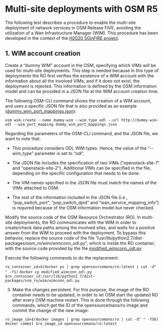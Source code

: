 <!-- TITLE: 5GinFIRE Contributions -->
<!-- SUBTITLE: A quick summary of 5GinFIRE contributions -->

# Multi-site deployments with OSM R5
The following test describes a procedure to enable the multi-site deployment of network services in OSM Release FIVE, avoiding the utilization of a Wan Infrastructure Manager (WIM). This procedure has been developed in the context of the  [H2020 5GinFIRE project](https://5ginfire.eu).

## 1. WIM account creation 

Create a “dummy WIM” account in the OSM, specifying which VIMs will be used for multi-site deployments. This step is needed because in this type of deployments the RO first verifies the existence of a WIM account with the information about all the involved VIMs; and if it does not exist, the deployment is rejected. This information is defined by the OSM information model and can be provided in a JSON file at the WIM account creation time.

The following OSM-CLI command shows the creation of a WIM account, and uses a specific JSON file that is also provided as an example ([dummy_wim_port_mappings.json](/uploads/contributions-osm-r-5-multi-site/dummy-wim-port-mappings.json "Dummy Wim Port Mappings")):


```text
osm wim-create --name dummy-wim --wim_type odl --url http://dummy-wim-odl --wim_port_mapping dummy_wim_port_mappings.json
```


Regarding the parameters of the OSM-CLI command, and the JSON file, we want to note that:

- This procedure considers ODL WIM types. Hence, the value of the “--wim_type” parameter is set to “odl”. 

- The JSON file includes the specification of two VIMs ("openstack-site-1" and "openstack-site-2”). Additional VIMs can be specified in the file, depending on the specific configuration that needs to be done.

- The VIM names specified in the JSON file must match the names of the VIMs attached to OSM.

- The rest of the information included in the JSON file (i.e., “pop_switch_port”, “pop_switch_dpid” and “wan_service_mapping_info”) is required because of the OSM information model but never checked. 

Modify the source code of the OSM Resource Orchestrator (RO). In multi-site deployments, the RO communicates with the WIM in order to create/check data paths among the involved sites, and waits for a positive answer from the WIM to proceed with the deployment. To bypass this behavior, replace the source code of the file “/usr/lib/python2.7/dist-packages/osm_ro/wim/wimconn_odl.py”, which is inside the RO container, with the source code provided by the file [modified_wimconn_odl.py](/uploads/contributions-osm-r-5-multi-site/modified-wimconn-odl.py "Modified Wimconn Odl")

Execute the following commands to do the replacement:



`ro_container_id=$(docker ps | grep opensourcemano/ro:latest | cut -d" " -f1)`
`docker cp modified_wimconn_odl.py $ro_container_id:/usr/lib/python2.7/dist-packages/osm_ro/wim/wimconn_odl.py`



3. Make the changes persistent. For this purpose, the image of the RO container needs to be updated, in order to let OSM start the updated RO after every OSM machine restart. This is done through the following commands, which get the ID of the opensourcemano/ro image and commit the change of the new image:


```text
ro_image_id=$(docker images | grep opensourcemano/ro | cut -d" " -f50) 
docker commit $ro_image_id opensourcemano/ro:latest
```
